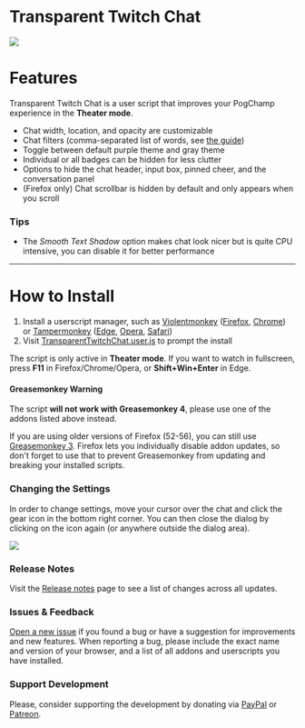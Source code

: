 # Transparent Twitch Chat

![](https://repo.chylex.com/transparent-twitch-chat.png?)

# Features

Transparent Twitch Chat is a user script that improves your PogChamp experience in the **Theater mode**.

- Chat width, location, and opacity are customizable
- Chat filters (comma-separated list of words, see [the guide](https://github.com/chylex/Transparent-Twitch-Chat/wiki/Chat-Filters))
- Toggle between default purple theme and gray theme
- Individual or all badges can be hidden for less clutter
- Options to hide the chat header, input box, pinned cheer, and the conversation panel
- (Firefox only) Chat scrollbar is hidden by default and only appears when you scroll

### Tips

- The *Smooth Text Shadow* option makes chat look nicer but is quite CPU intensive, you can disable it for better performance

---

# How to Install

1. Install a userscript manager, such as [Violentmonkey](https://violentmonkey.github.io/get-it/) ([Firefox](https://addons.mozilla.org/en-US/firefox/addon/violentmonkey/), [Chrome](https://chrome.google.com/webstore/detail/violentmonkey/jinjaccalgkegednnccohejagnlnfdag)) or [Tampermonkey](https://tampermonkey.net/) ([Edge](https://tampermonkey.net/index.php?ext=dhdg&browser=edge), [Opera](https://tampermonkey.net/index.php?ext=dhdg&browser=opera), [Safari](https://tampermonkey.net/index.php?ext=dhdg&browser=safari))
2. Visit [TransparentTwitchChat.user.js](https://github.com/chylex/Transparent-Twitch-Chat/raw/master/dist/TransparentTwitchChat.user.js) to prompt the install

The script is only active in **Theater mode**. If you want to watch in fullscreen, press **F11** in Firefox/Chrome/Opera, or **Shift+Win+Enter** in Edge.

#### Greasemonkey Warning

The script **will not work with Greasemonkey 4**, please use one of the addons listed above instead.

If you are using older versions of Firefox (52-56), you can still use [Greasemonkey 3](https://addons.mozilla.org/en-US/firefox/addon/greasemonkey/versions/?page=1#version-3.17). Firefox lets you individually disable addon updates, so don't forget to use that to prevent Greasemonkey from updating and breaking your installed scripts.

### Changing the Settings

In order to change settings, move your cursor over the chat and click the gear icon in the bottom right corner. You can then close the dialog by clicking on the icon again (or anywhere outside the dialog area).

![](https://repo.chylex.com/transparent-twitch-chat-settings.png?)

### Release Notes

Visit the [Release notes](https://github.com/chylex/Transparent-Twitch-Chat/wiki/Release-Notes) page to see a list of changes across all updates.

### Issues & Feedback

[Open a new issue](https://github.com/chylex/Transparent-Twitch-Chat/issues) if you found a bug or have a suggestion for improvements and new features. When reporting a bug, please include the exact name and version of your browser, and a list of all addons and userscripts you have installed.

### Support Development

Please, consider supporting the development by donating via [PayPal](https://paypal.me/chylex) or [Patreon](https://www.patreon.com/chylex).
